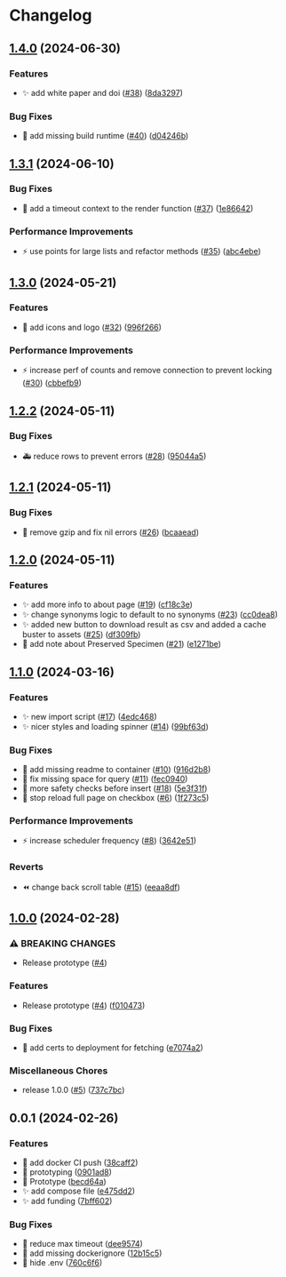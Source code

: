 # Changelog

## [1.4.0](https://github.com/HannesOberreiter/gbif-extinct/compare/v1.3.1...v1.4.0) (2024-06-30)


### Features

* ✨ add white paper and doi ([#38](https://github.com/HannesOberreiter/gbif-extinct/issues/38)) ([8da3297](https://github.com/HannesOberreiter/gbif-extinct/commit/8da3297f56bb08eabe4e218a6818e5e77a40cb96))


### Bug Fixes

* :bug: add missing build runtime ([#40](https://github.com/HannesOberreiter/gbif-extinct/issues/40)) ([d04246b](https://github.com/HannesOberreiter/gbif-extinct/commit/d04246ba6d921e412e915e68af4e60d3f4d5f592))

## [1.3.1](https://github.com/HannesOberreiter/gbif-extinct/compare/v1.3.0...v1.3.1) (2024-06-10)


### Bug Fixes

* :bug: add a timeout context to the render function ([#37](https://github.com/HannesOberreiter/gbif-extinct/issues/37)) ([1e86642](https://github.com/HannesOberreiter/gbif-extinct/commit/1e866427db865ba42d7042e184c1db297fddd2ce))


### Performance Improvements

* :zap: use points for large lists and refactor methods ([#35](https://github.com/HannesOberreiter/gbif-extinct/issues/35)) ([abc4ebe](https://github.com/HannesOberreiter/gbif-extinct/commit/abc4ebe31c80eef488f9bdfb6c68a886a7306660))

## [1.3.0](https://github.com/HannesOberreiter/gbif-extinct/compare/v1.2.2...v1.3.0) (2024-05-21)


### Features

* :art: add icons and logo ([#32](https://github.com/HannesOberreiter/gbif-extinct/issues/32)) ([996f266](https://github.com/HannesOberreiter/gbif-extinct/commit/996f26623a608d117db7856beff47f039ae63f60))


### Performance Improvements

* :zap: increase perf of counts and remove connection to prevent locking ([#30](https://github.com/HannesOberreiter/gbif-extinct/issues/30)) ([cbbefb9](https://github.com/HannesOberreiter/gbif-extinct/commit/cbbefb925c64a6f06c60148f2ff9a689c2e0e75d))

## [1.2.2](https://github.com/HannesOberreiter/gbif-extinct/compare/v1.2.1...v1.2.2) (2024-05-11)


### Bug Fixes

* :ambulance: reduce rows to prevent errors ([#28](https://github.com/HannesOberreiter/gbif-extinct/issues/28)) ([95044a5](https://github.com/HannesOberreiter/gbif-extinct/commit/95044a5c92101b8d583c09269fb4195ae42b58f5))

## [1.2.1](https://github.com/HannesOberreiter/gbif-extinct/compare/v1.2.0...v1.2.1) (2024-05-11)


### Bug Fixes

* :bug: remove gzip and fix nil errors ([#26](https://github.com/HannesOberreiter/gbif-extinct/issues/26)) ([bcaaead](https://github.com/HannesOberreiter/gbif-extinct/commit/bcaaead490785bf60b792273e4f38cdb8430417d))

## [1.2.0](https://github.com/HannesOberreiter/gbif-extinct/compare/v1.1.0...v1.2.0) (2024-05-11)


### Features

* :sparkles: add more info to about page ([#19](https://github.com/HannesOberreiter/gbif-extinct/issues/19)) ([cf18c3e](https://github.com/HannesOberreiter/gbif-extinct/commit/cf18c3ef16b4ef229eea8fb1ce6ae8966ea472d4))
* :sparkles: change synonyms logic to default to no synonyms ([#23](https://github.com/HannesOberreiter/gbif-extinct/issues/23)) ([cc0dea8](https://github.com/HannesOberreiter/gbif-extinct/commit/cc0dea81e607ef89323e3b6381bc5515af06cd22))
* ✨ added new button to download result as csv and added a cache buster to assets ([#25](https://github.com/HannesOberreiter/gbif-extinct/issues/25)) ([df309fb](https://github.com/HannesOberreiter/gbif-extinct/commit/df309fb83d10e68107944c2ecfd66d02c43e3e47))
* 📝 add note about Preserved Specimen ([#21](https://github.com/HannesOberreiter/gbif-extinct/issues/21)) ([e1271be](https://github.com/HannesOberreiter/gbif-extinct/commit/e1271be128036c5cc8cd6608edd8369aafd97905))

## [1.1.0](https://github.com/HannesOberreiter/gbif-extinct/compare/v1.0.0...v1.1.0) (2024-03-16)


### Features

* :sparkles: new import script ([#17](https://github.com/HannesOberreiter/gbif-extinct/issues/17)) ([4edc468](https://github.com/HannesOberreiter/gbif-extinct/commit/4edc46887bc657d7d84824eeb6a408335e937113))
* ✨ nicer styles and loading spinner ([#14](https://github.com/HannesOberreiter/gbif-extinct/issues/14)) ([99bf63d](https://github.com/HannesOberreiter/gbif-extinct/commit/99bf63d476aeb9c2268b3fd089163ca65553f011))


### Bug Fixes

* :bug: add missing readme to container ([#10](https://github.com/HannesOberreiter/gbif-extinct/issues/10)) ([916d2b8](https://github.com/HannesOberreiter/gbif-extinct/commit/916d2b808431ce51616294dc77a86384891e98e0))
* :bug: fix missing space for query ([#11](https://github.com/HannesOberreiter/gbif-extinct/issues/11)) ([fec0940](https://github.com/HannesOberreiter/gbif-extinct/commit/fec09403fc8450e0a29164345b30fb3a3856d4d0))
* :bug: more safety checks before insert ([#18](https://github.com/HannesOberreiter/gbif-extinct/issues/18)) ([5e3f31f](https://github.com/HannesOberreiter/gbif-extinct/commit/5e3f31f201a5c55662f14b992074225c2d8e893e))
* 🐛 stop reload full page on checkbox ([#6](https://github.com/HannesOberreiter/gbif-extinct/issues/6)) ([1f273c5](https://github.com/HannesOberreiter/gbif-extinct/commit/1f273c5c92af5c6fd7c7c4fbda6013dc1bf806f5))


### Performance Improvements

* :zap: increase scheduler frequency ([#8](https://github.com/HannesOberreiter/gbif-extinct/issues/8)) ([3642e51](https://github.com/HannesOberreiter/gbif-extinct/commit/3642e5136f8f032014e768e45a954777d643de2f))


### Reverts

* :rewind: change back scroll table ([#15](https://github.com/HannesOberreiter/gbif-extinct/issues/15)) ([eeaa8df](https://github.com/HannesOberreiter/gbif-extinct/commit/eeaa8dfdb70849bb83a45ce188c5908297654cd3))

## [1.0.0](https://github.com/HannesOberreiter/gbif-extinct/compare/v0.0.1-alpha.0...v1.0.0) (2024-02-28)


### ⚠ BREAKING CHANGES

* Release prototype ([#4](https://github.com/HannesOberreiter/gbif-extinct/issues/4))

### Features

* Release prototype ([#4](https://github.com/HannesOberreiter/gbif-extinct/issues/4)) ([f010473](https://github.com/HannesOberreiter/gbif-extinct/commit/f0104731d435f8e11a187e11b0acc93b7816eabf))


### Bug Fixes

* :bug: add certs to deployment for fetching ([e7074a2](https://github.com/HannesOberreiter/gbif-extinct/commit/e7074a2f38e6b10913fbfd02e3f80c24a2005b57))


### Miscellaneous Chores

* release 1.0.0 ([#5](https://github.com/HannesOberreiter/gbif-extinct/issues/5)) ([737c7bc](https://github.com/HannesOberreiter/gbif-extinct/commit/737c7bca5bc9c0e3ea5c444502ab9172d0f3d481))

## 0.0.1 (2024-02-26)

### Features

* :construction_worker: add docker CI push ([38caff2](https://github.com/HannesOberreiter/gbif-extinct/commit/38caff2f985abe80fb0b189f66f85fe6e3c41ae2))
* :construction: prototyping ([0901ad8](https://github.com/HannesOberreiter/gbif-extinct/commit/0901ad8f2c1282392c17a14c2f4f5a9746102408))
* :rocket: Prototype ([becd64a](https://github.com/HannesOberreiter/gbif-extinct/commit/becd64aaea7c38faf0880b4fa68f103734251f69))
* :sparkles: add compose file ([e475dd2](https://github.com/HannesOberreiter/gbif-extinct/commit/e475dd2553f1374ea5399ddfca35c49c2122bd56))
* :sparkles: add funding ([7bff602](https://github.com/HannesOberreiter/gbif-extinct/commit/7bff6028bb4fc0fda9f8ffadd49fe5a9ca1d0edb))

### Bug Fixes

* :bug: reduce max timeout ([dee9574](https://github.com/HannesOberreiter/gbif-extinct/commit/dee9574412613b6214bcb04fe28d431d789b6e43))
* :see_no_evil: add missing dockerignore ([12b15c5](https://github.com/HannesOberreiter/gbif-extinct/commit/12b15c5271bc61e5e1b4d9dd531eae1ad059220c))
* :see_no_evil: hide .env ([760c6f6](https://github.com/HannesOberreiter/gbif-extinct/commit/760c6f6e415fcb064114e769bba99516c3a68b72))
